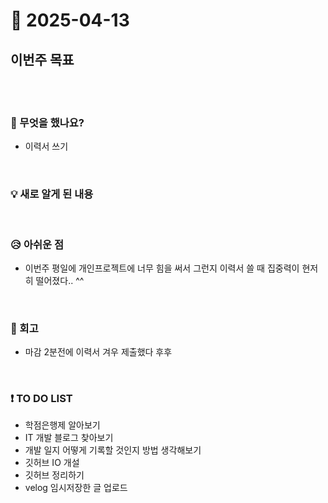 # 📅 2025-04-13

## 이번주 목표

<br><br>

### 👀 무엇을 했나요?
- 이력서 쓰기

<br>

### 💡 새로 알게 된 내용

<br>

### 😥 아쉬운 점
- 이번주 평일에 개인프로젝트에 너무 힘을 써서 그런지 이력서 쓸 때 집중력이 현저히 떨어졌다.. ^^
  
<br>

### 💬 회고
- 마감 2분전에 이력서 겨우 제출했다 후후

<br>

### ❗ TO DO LIST
- 학점은행제 알아보기
- IT 개발 블로그 찾아보기
- 개발 일지 어떻게 기록할 것인지 방법 생각해보기
- 깃허브 IO 개설
- 깃허브 정리하기
- velog 임시저장한 글 업로드
